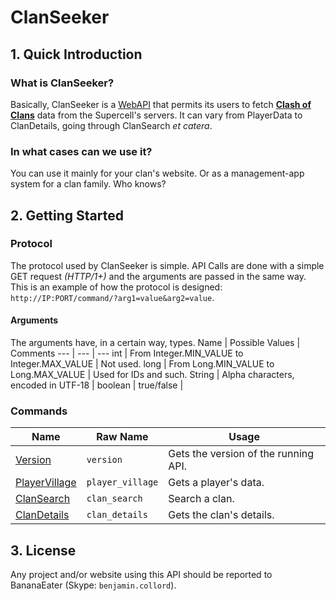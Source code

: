 ClanSeeker
==========

## 1. Quick Introduction 
### What is ClanSeeker? 
Basically, ClanSeeker is a [WebAPI](https://en.wikipedia.org/API) that permits its users to fetch [**Clash of Clans**](https://clashofclans.com/) data from the Supercell's servers. 
It can vary from PlayerData to ClanDetails, going through ClanSearch _et catera_. 

### In what cases can we use it?
You can use it mainly for your clan's website. Or as a management-app system for a clan family. Who knows? 

## 2. Getting Started 
### Protocol 
The protocol used by ClanSeeker is simple. API Calls are done with a simple GET request _(HTTP/1+)_ and the arguments are passed in the same way. 
This is an example of how the protocol is designed: ```http://IP:PORT/command/?arg1=value&arg2=value```. 

#### Arguments 
The arguments have, in a certain way, types. 
Name | Possible Values | Comments 
--- | --- | --- 
int | From Integer.MIN_VALUE to Integer.MAX_VALUE | Not used.
long |  From Long.MIN_VALUE to Long.MAX_VALUE | Used for IDs and such.
String | Alpha characters, encoded in UTF-18 |
boolean | true/false |

### Commands
Name | Raw Name | Usage
--- | --- | ---
[Version](#!cs/version.md) | `version` | Gets the version of the running API.
[PlayerVillage](#!cs/player_village.md) | `player_village` | Gets a player's data.
[ClanSearch](#!cs/clan_search.md) | `clan_search` | Search a clan.
[ClanDetails](#!cs/clan_details.md) | `clan_details` | Gets the clan's details.

## 3. License 
Any project and/or website using this API should be reported to BananaEater (Skype: `benjamin.collord`).
